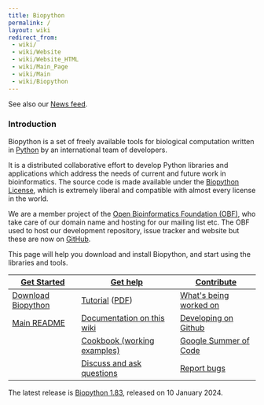 ```yaml
---
title: Biopython
permalink: /
layout: wiki
redirect_from:
 - wiki/
 - wiki/Website
 - wiki/Website_HTML
 - wiki/Main_Page
 - wiki/Main
 - wiki/Biopython
---
```


See also our
[News feed](http://www.open-bio.org/category/biopython/).

### Introduction

Biopython is a set of freely available tools for biological computation
written in [Python](http://www.python.org) by an international team of
developers.

It is a distributed collaborative effort to develop Python libraries and
applications which address the needs of current and future work in
bioinformatics. The source code is made available under the [Biopython
License](https://github.com/biopython/biopython/blob/master/LICENSE.rst), which is extremely
liberal and compatible with almost every license in the world.

We are a member project of the
[Open Bioinformatics Foundation (OBF)](http://open-bio.org),
who take care of our domain name and hosting for our mailing list etc.
The OBF used to host our development repository, issue tracker and
website but these are now on [GitHub](https://github.com/biopython).

This page will help you download and install Biopython, and start using
the libraries and tools.

| [Get Started](wiki/Getting_Started "wikilink")                                                                                                      | [ Get help](wiki/Documentation "wikilink")                                                                                           | [ Contribute](wiki/Contributing "wikilink")                                                                                        |
|------------------------------------------------------------------------------------------------------------------------------------------------|---------------------------------------------------------------------------------------------------------------------------------|-------------------------------------------------------------------------------------------------------------------------------|
| [ Download Biopython](wiki/Download "wikilink")                                                                                                     | [Tutorial](https://biopython.org/DIST/docs/tutorial/Tutorial.html) ([PDF](https://biopython.org/DIST/docs/tutorial/Tutorial.pdf)) | [ What's being worked on](wiki/Active_projects "wikilink")                                                                         |
| [Main README](https://github.com/biopython/biopython/blob/master/README.rst) | [ Documentation on this wiki](wiki/Category%3AWiki_Documentation "wikilink")                                                         | [ Developing on Github ](wiki/GitUsage "wikilink")                                                                                 |
|                                                                                                                                                | [ Cookbook (working examples)](wiki/Category%3ACookbook "wikilink")                                                                  | [Google Summer of Code](wiki/Google_Summer_of_Code "wikilink")                                                                     |
|                                                                                                                                                | [ Discuss and ask questions](wiki/Mailing_lists "wikilink")                                                                          | [Report bugs](https://github.com/biopython/biopython/issues) |

The latest release is [Biopython 1.83](wiki/Download "wikilink"), released on
10 January 2024.
